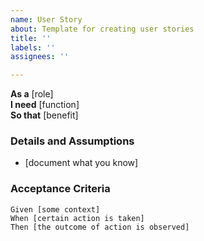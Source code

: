 ```yaml
---
name: User Story
about: Template for creating user stories
title: ''
labels: ''
assignees: ''

---
```


**As a** [role]  
 **I need** [function]  
 **So that** [benefit]  

 ### Details and Assumptions
 * [document what you know]

 ### Acceptance Criteria  
   
 ```gherkin
 Given [some context]
 When [certain action is taken]
 Then [the outcome of action is observed]
 ```
